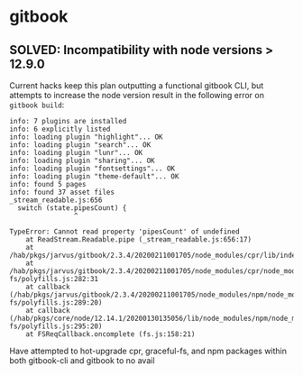 # gitbook

## SOLVED: Incompatibility with node versions > 12.9.0

Current hacks keep this plan outputting a functional gitbook CLI, but attempts to increase the node version result in the following error on `gitbook build`:

```console
info: 7 plugins are installed
info: 6 explicitly listed
info: loading plugin "highlight"... OK
info: loading plugin "search"... OK
info: loading plugin "lunr"... OK
info: loading plugin "sharing"... OK
info: loading plugin "fontsettings"... OK
info: loading plugin "theme-default"... OK
info: found 5 pages
info: found 37 asset files
_stream_readable.js:656
  switch (state.pipesCount) {
                ^

TypeError: Cannot read property 'pipesCount' of undefined
    at ReadStream.Readable.pipe (_stream_readable.js:656:17)
    at /hab/pkgs/jarvus/gitbook/2.3.4/20200211001705/node_modules/cpr/lib/index.js:163:22
    at /hab/pkgs/jarvus/gitbook/2.3.4/20200211001705/node_modules/cpr/node_modules/graceful-fs/polyfills.js:282:31
    at callback (/hab/pkgs/jarvus/gitbook/2.3.4/20200211001705/node_modules/npm/node_modules/graceful-fs/polyfills.js:289:20)
    at callback (/hab/pkgs/core/node/12.14.1/20200130135056/lib/node_modules/npm/node_modules/graceful-fs/polyfills.js:295:20)
    at FSReqCallback.oncomplete (fs.js:158:21)
```

Have attempted to hot-upgrade cpr, graceful-fs, and npm packages within both gitbook-cli and gitbook to no avail
